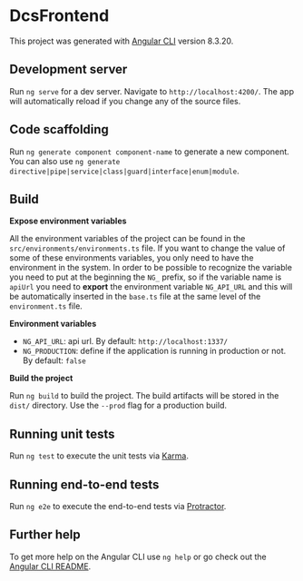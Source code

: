 # DcsFrontend

This project was generated with [Angular CLI](https://github.com/angular/angular-cli) version 8.3.20.

## Development server

Run `ng serve` for a dev server. Navigate to `http://localhost:4200/`. The app will automatically reload if you change any of the source files.

## Code scaffolding

Run `ng generate component component-name` to generate a new component. You can also use `ng generate directive|pipe|service|class|guard|interface|enum|module`.

## Build

**Expose environment variables**

All the environment variables of the project can be found in the `src/environments/environments.ts` file. If you want to change the value of some of these environments variables, you only need to have the environment in the system. In order to be possible to recognize the variable you need to put at the beginning the `NG_` prefix, so if the variable name is `apiUrl` you need to **export** the environment variable `NG_API_URL` and this will be automatically inserted in the `base.ts` file at the same level of the `environment.ts` file.

**Environment variables**

- `NG_API_URL`: api url. By default: `http://localhost:1337/`
- `NG_PRODUCTION`: define if the application is running in production or not. By default: `false`

**Build the project**

Run `ng build` to build the project. The build artifacts will be stored in the `dist/` directory. Use the `--prod` flag for a production build.

## Running unit tests

Run `ng test` to execute the unit tests via [Karma](https://karma-runner.github.io).

## Running end-to-end tests

Run `ng e2e` to execute the end-to-end tests via [Protractor](http://www.protractortest.org/).

## Further help

To get more help on the Angular CLI use `ng help` or go check out the [Angular CLI README](https://github.com/angular/angular-cli/blob/master/README.md).
